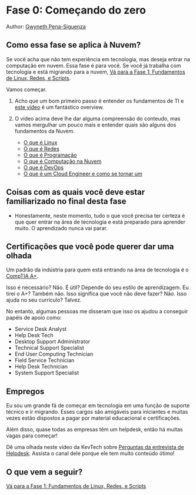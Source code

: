 # Fase 0: Começando do zero

Author: [Gwyneth Pena-Siguenza](https://twitter.com/madebygps)

## Como essa fase se aplica à Nuvem?

Se você acha que não tem experiência em tecnologia, mas deseja entrar na computação em nuvem. Essa fase é para você. Se você já trabalha com tecnologia e está migrando para a nuvem,
[Vá para a Fase 1: Fundamentos de Linux, Redes, e Scripts](../pt/phase1/README.md).


Vamos começar.

1. Acho que um bom primeiro passo é entender os fundamentos de TI e [este vídeo](https://youtu.be/awLnur5Yt9o) é um fantástico overview.

2. O vídeo acima deve lhe dar alguma compreensão do conteudo, mas vamos mergulhar um pouco mais e entender quais são alguns dos fundamentos da Nuvem.

   - [O que é Linux](https://youtu.be/PwugmcN1hf8)
   - [O que é Redes](https://youtu.be/3QhU9jd03a0)
   - [O que é Programação](https://youtu.be/ifo76VyrBYo)
   - [O que é Computação na Nuvem](https://youtu.be/eZLcyTxi8ZI)
   - [O que é DevOps](https://youtu.be/9pZ2xmsSDdo/)
   - [O que é um Cloud Engineer e como se tornar um](https://youtu.be/7i1WMGxyt4Q)


## Coisas com as quais você deve estar familiarizado no final desta fase

- Honestamente, neste momento, tudo o que você precisa ter certeza é que quer entrar na área de tecnologia e está preparado para aprender muito. O aprendizado nunca vai parar.


## Certificações que você pode querer dar uma olhada

Um padrão da indústria para quem está entrando na área de tecnologia é o [CompTIA A+](https://www.comptia.org/certifications/a).

Isso é necessário? Não. É útil? Depende do seu estilo de aprendizagem. Eu tirei o A+? Também não. Isso significa que você não deve fazer? Não. Isso ajuda no seu currículo? Talvez.

No entanto, algumas pessoas me disseram que isso os ajudou a conseguir papéis de apoio como: 

- Service Desk Analyst
- Help Desk Tech
- Desktop Support Administrator
- Technical Support Specialist
- End User Computing Technician
- Field Service Technician
- Help Desk Technician 
- System Support Specialist

## Empregos

Eu sou um grande fã de começar em tecnologia em uma função de suporte técnico e ir migrando. Esses cargos são amigáveis para iniciantes e muitas vezes estão dispostos a pagar por material educacional e certificações.

Além disso, quase todas as empresas têm um helpdesk, então há muitas vagas para começar!

Dê uma olhada neste vídeo da KevTech sobre [Perguntas da entrevista de Helpdesk](https://youtu.be/McxVgoQaCpU). Assista o canal dele porque ele tem muito conteúdo ótimo!

## O que vem a seguir?


[Vá para a Fase 1: Fundamentos de Linux, Redes, e Scripts](../pt/phase1/README.md)